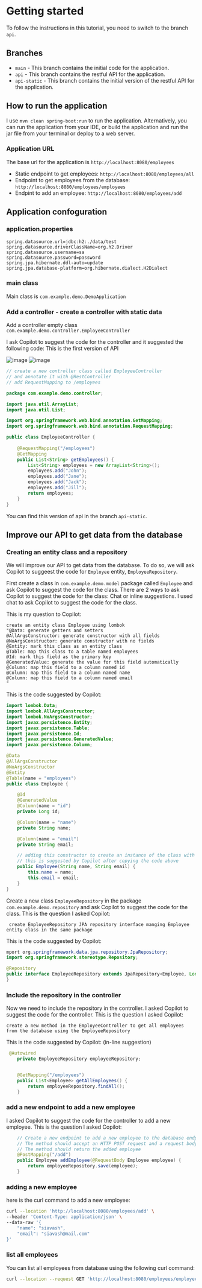 # Getting started

To follow the instructions in this tutorial, you need to switch to the branch `api`. 

## Branches

- `main` - This branch contains the initial code for the application.
- `api` - This branch contains the restful API for the application.
- `api-static` - This branch contains the initial version of the restful API for the application.

## How to run the application

I use `mvn clean spring-boot:run` to run the application. Alternatively, you can run the application from your IDE, or build the application and run the jar file from your terminal or deploy to a web server.

### Application URL

The base url for the application is `http://localhost:8080/employees`

- Static endpoint to get employees: `http://localhost:8080/employees/all`
- Endpoint to get employees from the database: `http://localhost:8080/employees/employees`
- Endpint to add an employee: `http://localhost:8080/employees/add`

## Application confoguration

### application.properties

```properties
spring.datasource.url=jdbc:h2:./data/test
spring.datasource.driverClassName=org.h2.Driver
spring.datasource.username=sa
spring.datasource.password=password
spring.jpa.hibernate.ddl-auto=update
spring.jpa.database-platform=org.hibernate.dialect.H2Dialect
```

### main class

Main class is `com.example.demo.DemoApplication`

### Add a controller - create a controller with static data

Add a controller empty class `com.example.demo.controller.EmployeeController`

I ask Copilot to suggest the code for the controller and it suggested the following code: This is the first version of API

![image](https://github.com/snsinahub-org/copilot-java-spring-boot/assets/90400593/b54d02ff-f39c-4537-a6b3-738e1aa3e95a)
![image](https://github.com/snsinahub-org/copilot-java-spring-boot/assets/90400593/6508506a-fb94-43af-b37e-83ad6cf6daec)

```java
// create a new controller class called EmployeeController
// and annotate it with @RestController
// add RequestMapping to /employees

package com.example.demo.controller;

import java.util.ArrayList;
import java.util.List;

import org.springframework.web.bind.annotation.GetMapping;
import org.springframework.web.bind.annotation.RequestMapping;

public class EmployeeController {
    
    @RequestMapping("/employees")
    @GetMapping
    public List<String> getEmployees() {
        List<String> employees = new ArrayList<String>();
        employees.add("John");
        employees.add("Jane");
        employees.add("Jack");
        employees.add("Jill");
        return employees;
    }
}
```

You can find this version of api in the branch `api-static`.

## Improve our API to get data from the database


### Creating an entity class and a repository

We will improve our API to get data from the database. To do so, we will ask Copilot to suggeest the code for `Employee` entity, `EmployeeRepository`. 

First create a class in `com.example.demo.model` package called `Employee` and ask Copilot to suggest the code for the class. There are 2 ways to ask Copilot to suggest the code for the class: Chat or inline suggestions. I used chat to ask Copilot to suggest the code for the class. 

This is my question to Copilot:

```text
create an entity class Employee using lombok
"@Data: generate getters and setters
@AllArgsConstructor: generate constructor with all fields
@NoArgsConstructor: generate constructor with no fields
@Entity: mark this class as an entity class
@Table: map this class to a table named employees
@Id: mark this field as the primary key
@GeneratedValue: generate the value for this field automatically
@Column: map this field to a column named id
@Column: map this field to a column named name
@Column: map this field to a column named email
"
```

This is the code suggested by Copilot:

```java
import lombok.Data;
import lombok.AllArgsConstructor;
import lombok.NoArgsConstructor;
import javax.persistence.Entity;
import javax.persistence.Table;
import javax.persistence.Id;
import javax.persistence.GeneratedValue;
import javax.persistence.Column;

@Data
@AllArgsConstructor
@NoArgsConstructor
@Entity
@Table(name = "employees")
public class Employee {

    @Id
    @GeneratedValue
    @Column(name = "id")
    private Long id;

    @Column(name = "name")
    private String name;

    @Column(name = "email")
    private String email;

    // adding this constructor to create an instance of the class with the name and email fields
    // this is suggested by Copilot after copying the code above
    public Employee(String name, String email) {
        this.name = name;
        this.email = email;
    }
}
```


Create a new class `EmployeeRepository` in the package `com.example.demo.repository` and ask Copilot to suggest the code for the class. This is the question I asked Copilot:

```text
 create EmployeeRepository JPA repository interface manging Employee entity class in the same package
```

This is the code suggested by Copilot:

```java
mport org.springframework.data.jpa.repository.JpaRepository;
import org.springframework.stereotype.Repository;

@Repository
public interface EmployeeRepository extends JpaRepository<Employee, Long> {
}
```

### Include the repository in the controller

Now we need to include the repository in the controller. I asked Copilot to suggest the code for the controller. This is the question I asked Copilot:

```text
create a new method in the EmployeeController to get all employees from the database using the EmployeeRepository
```

This is the code suggested by Copilot: (in-line suggestion)

```java
 @Autowired
    private EmployeeRepository employeeRepository;


    @GetMapping("/employees")
    public List<Employee> getAllEmployees() {
        return employeeRepository.findAll();
    }
```


### add a new endpoint to add a new employee

I asked Copilot to suggest the code for the controller to add a new employee. This is the question I asked Copilot:

```Java
    // Create a new endpoint to add a new employee to the database endpoint is /add
    // The method should accept an HTTP POST request and a request body of type Employee
    // The method should return the added employee
    @PostMapping("/add")
    public Employee addEmployee(@RequestBody Employee employee) {
        return employeeRepository.save(employee);
    }
```

### adding a new employee

here is the curl command to add a new employee:

```bash
curl --location 'http://localhost:8080/employees/add' \
--header 'Content-Type: application/json' \
--data-raw '{
    "name": "siavash",
    "email": "siavash@mail.com"
}'
```

### list all employees

You can list all employees from database using the following curl command:

```bash
curl --location --request GET 'http://localhost:8080/employees/employees'
```
